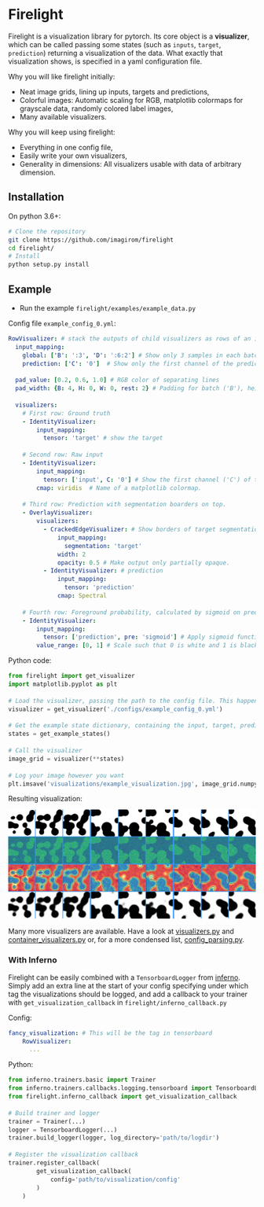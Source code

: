 # Firelight

Firelight is a visualization library for pytorch. 
Its core object is a **visualizer**, which can be called passing some states (such as `inputs`, `target`, 
`prediction`) returning a visualization of the data. What exactly that visualization shows, is specified in a yaml
configuration file.

Why you will like firelight initially:
- Neat image grids, lining up inputs, targets and predictions,
- Colorful images: Automatic scaling for RGB, matplotlib colormaps for grayscale data, randomly colored label images,
- Many available visualizers.

Why you will keep using firelight:
- Everything in one config file,
- Easily write your own visualizers,
- Generality in dimensions: All visualizers usable with data of arbitrary dimension.

## Installation
On python 3.6+:

```bash
# Clone the repository
git clone https://github.com/imagirom/firelight
cd firelight/
# Install
python setup.py install
```

## Example

- Run the example `firelight/examples/example_data.py`

Config file `example_config_0.yml`:

```yaml
RowVisualizer: # stack the outputs of child visualizers as rows of an image grid
  input_mapping:
    global: ['B': ':3', 'D': ':6:2'] # Show only 3 samples in each batch ('B'), and some slices along depth ('D').
    prediction: ['C': '0']  # Show only the first channel of the prediction

  pad_value: [0.2, 0.6, 1.0] # RGB color of separating lines
  pad_width: {B: 4, H: 0, W: 0, rest: 2} # Padding for batch ('B'), height ('H'), width ('W') and other dimensions.

  visualizers:
    # First row: Ground truth
    - IdentityVisualizer:
        input_mapping:
          tensor: 'target' # show the target

    # Second row: Raw input
    - IdentityVisualizer:
        input_mapping:
          tensor: ['input', C: '0'] # Show the first channel ('C') of the input.
        cmap: viridis  # Name of a matplotlib colormap.

    # Third row: Prediction with segmentation boarders on top.
    - OverlayVisualizer:
        visualizers:
          - CrackedEdgeVisualizer: # Show borders of target segmentation
              input_mapping:
                segmentation: 'target'
              width: 2
              opacity: 0.5 # Make output only partially opaque.
          - IdentityVisualizer: # prediction
              input_mapping:
                tensor: 'prediction'
              cmap: Spectral

    # Fourth row: Foreground probability, calculated by sigmoid on prediction
    - IdentityVisualizer:
        input_mapping:
          tensor: ['prediction', pre: 'sigmoid'] # Apply sigmoid function from torch.nn.functional before visualize.
        value_range: [0, 1] # Scale such that 0 is white and 1 is black. If not specified, whole range is used.
```

Python code:

```python
from firelight import get_visualizer
import matplotlib.pyplot as plt

# Load the visualizer, passing the path to the config file. This happens only once, at the start of training.
visualizer = get_visualizer('./configs/example_config_0.yml')

# Get the example state dictionary, containing the input, target, prediction
states = get_example_states()

# Call the visualizer
image_grid = visualizer(**states)

# Log your image however you want
plt.imsave('visualizations/example_visualization.jpg', image_grid.numpy())
```

Resulting visualization: 

![Example Image Grid](/firelight/examples/visualizations/example_visualization.png)

Many more visualizers are available. Have a look at [visualizers.py](/firelight/visualizers/visualizers.py ) and [container_visualizers.py](/firelight/visualizers/container_visualizers.py) or, for a more condensed list, [config_parsing.py](/firelight/config_parsing.py).

### With Inferno
Firelight can be easily combined with a `TensorboardLogger` from [inferno](https://github.com/inferno-pytorch/inferno).
Simply add an extra line at the start of your config specifying under which tag the visualizations should be logged, and
add a callback to your trainer with `get_visualization_callback` in `firelight/inferno_callback.py`

Config:
```yaml
fancy_visualization: # This will be the tag in tensorboard
    RowVisualizer:
      ...
```
Python:
```python
from inferno.trainers.basic import Trainer
from inferno.trainers.callbacks.logging.tensorboard import TensorboardLogger
from firelight.inferno_callback import get_visualization_callback

# Build trainer and logger
trainer = Trainer(...)
logger = TensorboardLogger(...)
trainer.build_logger(logger, log_directory='path/to/logdir')

# Register the visualization callback
trainer.register_callback(
        get_visualization_callback(
            config='path/to/visualization/config'
        )
    )
```
